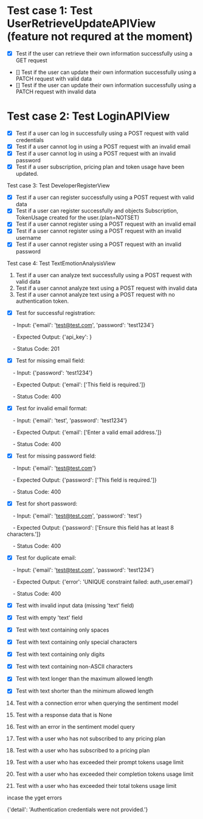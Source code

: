 
# Test case 1: Test UserRetrieveUpdateAPIView (feature not requred at the moment)

- [x]  Test if the user can retrieve their own information successfully using a GET request
- []  Test if the user can update their own information successfully using a PATCH request with valid data
- []  Test if the user can update their own information successfully using a PATCH request with invalid data

# Test case 2: Test LoginAPIView

- [x]  Test if a user can log in successfully using a POST request with valid credentials
- [x]  Test if a user cannot log in using a POST request with an invalid email
- [x]  Test if a user cannot log in using a POST request with an invalid password
- [x]  Test if a user subscription, pricing plan and token usage have been updated.

Test case 3: Test DeveloperRegisterView

- [x]  Test if a user can register successfully using a POST request with valid data
- [x]  Test if a user can register successfully and objects Subscription, TokenUsage created for the user.(plan=NOTSET)
- [x]  Test if a user cannot register using a POST request with an invalid email
- [x] Test if a user cannot register using a POST request with an invalid username
- [x]  Test if a user cannot register using a POST request with an invalid password

Test case 4: Test TextEmotionAnalysisView

1.  Test if a user can analyze text successfully using a POST request with valid data
2.  Test if a user cannot analyze text using a POST request with invalid data
3.  Test if a user cannot analyze text using a POST request with no authentication token.

- [x] Test for successful registration:

    - Input: {'email': '<test@test.com>', 'password': 'test1234'}

    - Expected Output: {'api_key': <generated API key>}

    - Status Code: 201

- [x] Test for missing email field:

    - Input: {'password': 'test1234'}

    - Expected Output: {'email': ['This field is required.']}

    - Status Code: 400

- [x] Test for invalid email format:

    - Input: {'email': 'test', 'password': 'test1234'}

    - Expected Output: {'email': ['Enter a valid email address.']}

    - Status Code: 400

- [x] Test for missing password field:

    - Input: {'email': '<test@test.com>'}

    - Expected Output: {'password': ['This field is required.']}

    - Status Code: 400

- [x] Test for short password:

    - Input: {'email': '<test@test.com>', 'password': 'test'}

    - Expected Output: {'password': ['Ensure this field has at least 8 characters.']}

    - Status Code: 400

- [x] Test for duplicate email:

    - Input: {'email': '<test@test.com>', 'password': 'test1234'}

    - Expected Output: {'error': 'UNIQUE constraint failed: auth_user.email'}

    - Status Code: 400

- [x] Test with invalid input data (missing 'text' field)

- [x] Test with empty 'text' field

- [x] Test with text containing only spaces

- [x] Test with text containing only special characters

- [x] Test with text containing only digits

- [x] Test with text containing non-ASCII characters

- [x] Test with text longer than the maximum allowed length

- [x] Test with text shorter than the minimum allowed length

14. Test with a connection error when querying the sentiment model

15. Test with a response data that is None

16. Test with an error in the sentiment model query

17. Test with a user who has not subscribed to any pricing plan

18. Test with a user who has subscribed to a pricing plan

19. Test with a user who has exceeded their prompt tokens usage limit

20. Test with a user who has exceeded their completion tokens usage limit

21. Test with a user who has exceeded their total tokens usage limit


incase the yget errors

{'detail': 'Authentication credentials were not provided.'}